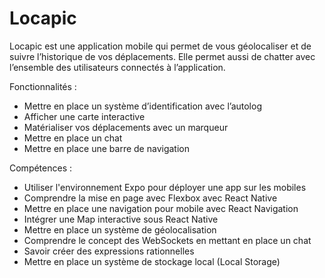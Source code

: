 # Locapic
Locapic est une application mobile qui permet de vous géolocaliser et de suivre l’historique de vos déplacements. Elle permet aussi de chatter avec l’ensemble des utilisateurs connectés à l’application.

Fonctionnalités :

- Mettre en place un système d’identification avec l’autolog
- Afficher une carte interactive
- Matérialiser vos déplacements avec un marqueur
- Mettre en place un chat
- Mettre en place une barre de navigation

Compétences :

- Utiliser l'environnement Expo pour déployer une app sur les mobiles
- Comprendre la mise en page avec Flexbox avec React Native
- Mettre en place une navigation pour mobile avec React Navigation
- Intégrer une Map interactive sous React Native
- Mettre en place un système de géolocalisation
- Comprendre le concept des WebSockets en mettant en place un chat
- Savoir créer des expressions rationnelles
- Mettre en place un système de stockage local (Local Storage)
